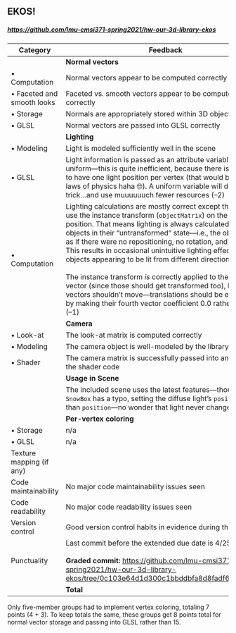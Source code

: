 

## EKOS!

##### https://github.com/lmu-cmsi371-spring2021/hw-our-3d-library-ekos

| Category | Feedback | Points |
| --- | --- | ---: |
| | **Normal vectors** | |
| • Computation | Normal vectors appear to be computed correctly | 10/10 |
| • Faceted and smooth looks | Faceted vs. smooth vectors appear to be computed correctly | 5/5 |
| • Storage | Normals are appropriately stored within 3D objects | 9/(9\|5) |
| • GLSL | Normal vectors are passed into GLSL correctly | 6/(6\|3) |
| | **Lighting** | |
| • Modeling | Light is modeled sufficiently well in the scene | 10/10 |
| • GLSL | Light information is passed as an attribute variable and not uniform—this is quite inefficient, because there is no reason to have one light position per vertex (that would break some laws of physics haha 🤓). A uniform variable will do the trick…and use muuuuuuch fewer resources (–2) | 8/10 |
| • Computation | Lighting calculations are mostly correct except they don’t use the instance transform (`objectMatrix`) on the vertex position. That means lighting is always calculated on objects in their “untransformed” state—i.e., the object is lit as if there were no repositioning, no rotation, and no scaling. This results in occasional unintuitive lighting effects, like objects appearing to be lit from different directions (–2)<br><br>The instance transform _is_ correctly applied to the normal vector (since those should get transformed too), but normal vectors shouldn’t move—translations should be eliminated by making their fourth vector coefficient 0.0 rather than 1.0 (–1) | 17/20 |
| | **Camera** | |
| • Look-at | The look-at matrix is computed correctly | 10/10 |
| • Modeling | The camera object is well-modeled by the library | 7/7 |
| • Shader | The camera matrix is successfully passed into and used by the shader code | 3/3 |
| | **Usage in Scene** | |
| | The included scene uses the latest features—though `SnowBox` has  a typo, setting the diffuse light’s `positon` rather than `position`—no wonder that light never changes 😅 (–1) | 9/10 |
| | **Per-vertex coloring** | |
| • Storage | n/a |  |
| • GLSL | n/a |  |
| Texture mapping (if any) |  |  |
| Code maintainability | No major code maintainability issues seen |  |
| Code readability | No major code readability issues seen |  |
| Version control | Good version control habits in evidence during this phase |  |
| Punctuality | Last commit before the extended due date is 4/25 3:37pm<br /><br /> **Graded commit:** https://github.com/lmu-cmsi371-spring2021/hw-our-3d-library-ekos/tree/0c103e64d1d300c1bbddbfa8d8fadf6a3f33fe87 |  |
| | **Total** | **94/100** |

Only five-member groups had to implement vertex coloring, totaling 7 points (4 + 3). To keep totals the same, these groups get 8 points total for normal vector storage and passing into GLSL rather than 15.

